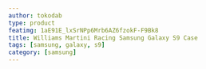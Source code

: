 ```yaml
---
author: tokodab
type: product
featimg: 1aE91E_lxSrNPp6Mrb6AZ6fzokF-F9Bk8
title: Williams Martini Racing Samsung Galaxy S9 Case
tags: [samsung, galaxy, s9]
category: [samsung]
---
```

